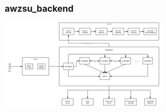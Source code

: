 # awzsu_backend
![image](https://github.com/xiaoziwei11z/awzsu_backend/blob/master/%E6%9E%B6%E6%9E%84.png)
